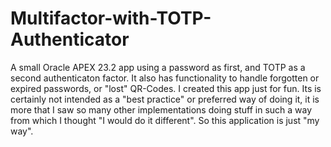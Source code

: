 # Multifactor-with-TOTP-Authenticator
A small Oracle APEX 23.2 app using a password as first, and TOTP as a second authenticaton factor. It also has functionality to handle forgotten or expired passwords, or "lost" QR-Codes.
I created this app just for fun. Its is certainly not intended as a "best practice" or preferred way of doing it, it is more that I saw so many other implementations doing stuff in such a way from which I thought "I would do it different". So this application is just "my way".
